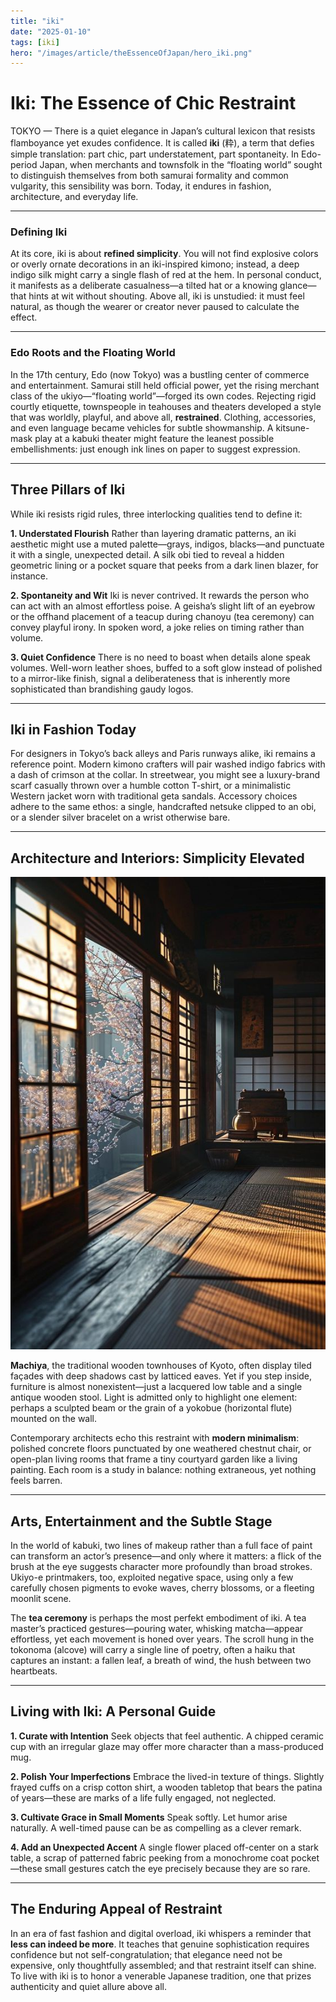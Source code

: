 ```yaml
---
title: "iki"
date: "2025-01-10"
tags: [iki]
hero: "/images/article/theEssenceOfJapan/hero_iki.png"
---
```


# Iki: The Essence of Chic Restraint

TOKYO — There is a quiet elegance in Japan’s cultural lexicon that resists flamboyance yet exudes confidence. It is called **iki** (粋), a term that defies simple translation: part chic, part understatement, part spontaneity. In Edo-period Japan, when merchants and townsfolk in the “floating world” sought to distinguish themselves from both samurai formality and common vulgarity, this sensibility was born. Today, it endures in fashion, architecture, and everyday life.

---

### Defining Iki

At its core, iki is about **refined simplicity**. You will not find explosive colors or overly ornate decorations in an iki-inspired kimono; instead, a deep indigo silk might carry a single flash of red at the hem. In personal conduct, it manifests as a deliberate casualness—a tilted hat or a knowing glance—that hints at wit without shouting. Above all, iki is unstudied: it must feel natural, as though the wearer or creator never paused to calculate the effect.

---

### Edo Roots and the Floating World

In the 17th century, Edo (now Tokyo) was a bustling center of commerce and entertainment. Samurai still held official power, yet the rising merchant class of the ukiyo—“floating world”—forged its own codes. Rejecting rigid courtly etiquette, townspeople in teahouses and theaters developed a style that was worldly, playful, and above all, **restrained**. Clothing, accessories, and even language became vehicles for subtle showmanship. A kitsune-mask play at a kabuki theater might feature the leanest possible embellishments: just enough ink lines on paper to suggest expression.

---

## Three Pillars of Iki

While iki resists rigid rules, three interlocking qualities tend to define it:

**1. Understated Flourish**
   Rather than layering dramatic patterns, an iki aesthetic might use a muted palette—grays, indigos, blacks—and punctuate it with a single, unexpected detail. A silk obi tied to reveal a hidden geometric lining or a pocket square that peeks from a dark linen blazer, for instance.

**2. Spontaneity and Wit**
   Iki is never contrived. It rewards the person who can act with an almost effortless poise. A geisha’s slight lift of an eyebrow or the offhand placement of a teacup during chanoyu (tea ceremony) can convey playful irony. In spoken word, a joke relies on timing rather than volume.

**3. Quiet Confidence**
   There is no need to boast when details alone speak volumes. Well-worn leather shoes, buffed to a soft glow instead of polished to a mirror-like finish, signal a deliberateness that is inherently more sophisticated than brandishing gaudy logos.

---

## Iki in Fashion Today

For designers in Tokyo’s back alleys and Paris runways alike, iki remains a reference point. Modern kimono crafters will pair washed indigo fabrics with a dash of crimson at the collar. In streetwear, you might see a luxury-brand scarf casually thrown over a humble cotton T-shirt, or a minimalistic Western jacket worn with traditional geta sandals. Accessory choices adhere to the same ethos: a single, handcrafted netsuke clipped to an obi, or a slender silver bracelet on a wrist otherwise bare.

---

## Architecture and Interiors: Simplicity Elevated

![Machiya](/public/images/article/theEssenceOfJapan/machiya.jpg)

**Machiya**, the traditional wooden townhouses of Kyoto, often display tiled façades with deep shadows cast by latticed eaves. Yet if you step inside, furniture is almost nonexistent—just a lacquered low table and a single antique wooden stool. Light is admitted only to highlight one element: perhaps a sculpted beam or the grain of a yokobue (horizontal flute) mounted on the wall.

Contemporary architects echo this restraint with **modern minimalism**: polished concrete floors punctuated by one weathered chestnut chair, or open-plan living rooms that frame a tiny courtyard garden like a living painting. Each room is a study in balance: nothing extraneous, yet nothing feels barren.

---

## Arts, Entertainment and the Subtle Stage

In the world of kabuki, two lines of makeup rather than a full face of paint can transform an actor’s presence—and only where it matters: a flick of the brush at the eye suggests character more profoundly than broad strokes. Ukiyo-e printmakers, too, exploited negative space, using only a few carefully chosen pigments to evoke waves, cherry blossoms, or a fleeting moonlit scene.

The **tea ceremony** is perhaps the most perfekt embodiment of iki. A tea master’s practiced gestures—pouring water, whisking matcha—appear effortless, yet each movement is honed over years. The scroll hung in the tokonoma (alcove) will carry a single line of poetry, often a haiku that captures an instant: a fallen leaf, a breath of wind, the hush between two heartbeats.

---

## Living with Iki: A Personal Guide

**1. Curate with Intention**
   Seek objects that feel authentic. A chipped ceramic cup with an irregular glaze may offer more character than a mass-produced mug.

**2. Polish Your Imperfections**
   Embrace the lived-in texture of things. Slightly frayed cuffs on a crisp cotton shirt, a wooden tabletop that bears the patina of years—these are marks of a life fully engaged, not neglected.

**3. Cultivate Grace in Small Moments**
   Speak softly. Let humor arise naturally. A well-timed pause can be as compelling as a clever remark.

**4. Add an Unexpected Accent**
   A single flower placed off-center on a stark table, a scrap of patterned fabric peeking from a monochrome coat pocket—these small gestures catch the eye precisely because they are so rare.

---

## The Enduring Appeal of Restraint

In an era of fast fashion and digital overload, iki whispers a reminder that **less can indeed be more**. It teaches that genuine sophistication requires confidence but not self-congratulation; that elegance need not be expensive, only thoughtfully assembled; and that restraint itself can shine. To live with iki is to honor a venerable Japanese tradition, one that prizes authenticity and quiet allure above all.

<!-- 
# Iki: The Essence of Chic Restraint

**Iki** (粋) is a uniquely Japanese aesthetic and cultural ideal that celebrates refined simplicity, spontaneous elegance, and an unstudied sophistication. Unlike ostentation, iki conveys a sense of cool confidence born of restraint and subtlety.

---

## 1. Definition and Origins

### **Meaning of Iki**  
  Iki literally means “stylish” or “chic,” but its nuance lies in a quietly seductive allure—unaffected, unpretentious, yet unmistakably refined.

### **Historical Roots**  
  The concept of iki emerged in Edo (modern Tokyo) during the 17th–19th centuries. Merchants and townspeople of the floating world (*ukiyo*) distilled a playful, worldly manner that rejected samurai formality without lapsing into vulgarity.

---

## 2. Three Hallmarks of Iki

### **1. Simplicity with a Twist**
   - Clean lines or forms with a single, unexpected flourish.  
   - *Example:* A kimono in muted indigo with a bold splash of red at the hem.

### **2. Spontaneity and Originality** 
   - Natural behavior that hints at an intelligent wit or playful irony.  
   - *Example:* A casually tilted hat or a glance that conveys more than words.

### **3. Underplayed Confidence**  
   - The absence of boasting; refinement shown through small details.  
   - *Example:* Well-worn leather shoes polished to a soft sheen rather than a blinding gloss.

---

## 3. Iki in Fashion & Personal Style

### **Kimono and Streetwear**  
  - Folding a haori jacket to reveal an inner pattern, or wearing Western jackets with traditional geta sandals.  
  - Mixing luxurious fabric with humble cotton—e.g., pairing a silk scarf with a simple linen shirt.

### **Accessories**
  - A single designer talisman or a hand-carved netsuke hanging from an obi, balanced by plain clothing.  
  - Subtle jewelry: a slender chain or tiny ear stud that catches the light discreetly.

---

## 4. Iki in Architecture & Interior Design

### **Urban Machiya Townhouses**  
  - Darkened latticed façades with attention to one elegant detail—a sculpted beam or lacquered door pull.  
  - Interiors kept uncluttered; furnishings chosen for texture and form, not volume.

### **Modern Minimalism**  
  - Polished concrete floors juxtaposed with a single antique wooden stool.  
  - Open-plan spaces that reveal a carefully framed garden view, nothing more.

---

## 5. Iki in Arts & Entertainment

### **Kabuki and Ukiyo-e**  
  - Actors’ minimal make-up lines that accentuate a single expressive feature.  
  - Woodblock prints with spare compositions—just enough color and detail to intrigue.

### **Tea Ceremony & Haiku**  
  - A tea master’s swift, assured gestures—every motion purposeful yet seemingly casual.  
  - Haiku that capture a fleeting moment with precise language and an unforced wit.

---

## 6. Cultivating Iki in Daily Life

### **1. Mindful Curation**  
   Keep possessions few but meaningful; choose items that surprise without shouting.

### **2. Polished Imperfection**  
   Embrace a lived-in patina—crisp white shirts with slightly frayed cuffs, for example.

### **3. Graceful Interaction**  
   Speak softly, with timing and humor; let pauses carry as much weight as words.

### **4. Unexpected Touches**  
   Add a single fresh flower to an otherwise austere table setting.

---

## 7. Conclusion

Iki offers a model for living with elegant economy—where less truly is more and subtlety becomes a form of luxury. By integrating its principles of refined restraint, inventive flair, and quiet confidence, we can cultivate a personal style and environment that feels effortlessly sophisticated.

---

### **References:**  
-Condé, Mary. *Iki: The Elegance of Edo*. Tokyo University Press, 2005.  
-Hosokawa, Morihiro. *The Japanese Sense of Aesthetics*. Kodansha International, 2010.   -->